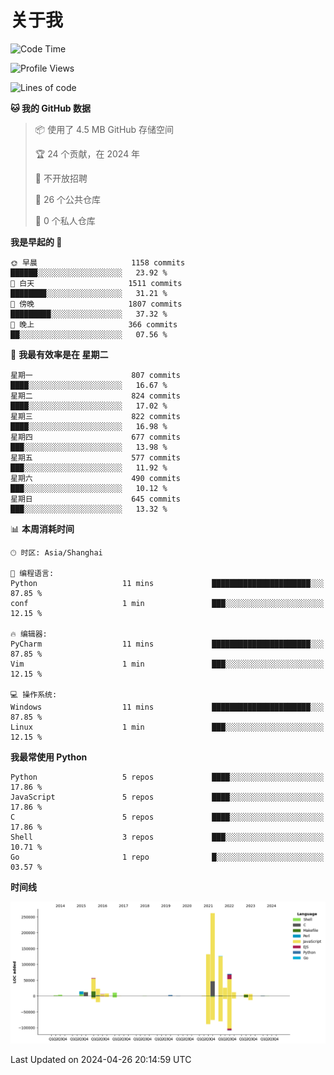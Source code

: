 # 关于我

<!--START_SECTION:waka-->
![Code Time](http://img.shields.io/badge/Code%20Time-854%20hrs%2015%20mins-blue)

![Profile Views](http://img.shields.io/badge/%E4%B8%AA%E4%BA%BA%E8%B5%84%E6%96%99%E8%A7%82%E7%9C%8B%E6%AC%A1%E6%95%B0-0-blue)

![Lines of code](https://img.shields.io/badge/%E4%BB%8E%E3%80%8CHello%20World%E3%80%8D%E8%B5%B7%E6%88%91%E5%B7%B2%E7%BB%8F%E5%86%99%E4%BA%86-779.2%20thousand%20%E8%A1%8C%E4%BB%A3%E7%A0%81-blue)

**🐱 我的 GitHub 数据** 

> 📦  使用了 4.5 MB GitHub 存储空间 
 > 
> 🏆 24 个贡献，在 2024 年
 > 
> 🚫 不开放招聘
 > 
> 📜 26 个公共仓库 
 > 
> 🔑 0 个私人仓库 
 > 
**我是早起的 🐤** 

```text
🌞 早晨                     1158 commits        ██████░░░░░░░░░░░░░░░░░░░   23.92 % 
🌆 白天                     1511 commits        ████████░░░░░░░░░░░░░░░░░   31.21 % 
🌃 傍晚                     1807 commits        █████████░░░░░░░░░░░░░░░░   37.32 % 
🌙 晚上                     366 commits         ██░░░░░░░░░░░░░░░░░░░░░░░   07.56 % 
```
📅 **我最有效率是在 星期二** 

```text
星期一                      807 commits         ████░░░░░░░░░░░░░░░░░░░░░   16.67 % 
星期二                      824 commits         ████░░░░░░░░░░░░░░░░░░░░░   17.02 % 
星期三                      822 commits         ████░░░░░░░░░░░░░░░░░░░░░   16.98 % 
星期四                      677 commits         ███░░░░░░░░░░░░░░░░░░░░░░   13.98 % 
星期五                      577 commits         ███░░░░░░░░░░░░░░░░░░░░░░   11.92 % 
星期六                      490 commits         ███░░░░░░░░░░░░░░░░░░░░░░   10.12 % 
星期日                      645 commits         ███░░░░░░░░░░░░░░░░░░░░░░   13.32 % 
```


📊 **本周消耗时间** 

```text
🕑︎ 时区: Asia/Shanghai

💬 编程语言: 
Python                   11 mins             ██████████████████████░░░   87.85 % 
conf                     1 min               ███░░░░░░░░░░░░░░░░░░░░░░   12.15 % 

🔥 编辑器: 
PyCharm                  11 mins             ██████████████████████░░░   87.85 % 
Vim                      1 min               ███░░░░░░░░░░░░░░░░░░░░░░   12.15 % 

💻 操作系统: 
Windows                  11 mins             ██████████████████████░░░   87.85 % 
Linux                    1 min               ███░░░░░░░░░░░░░░░░░░░░░░   12.15 % 
```

**我最常使用 Python** 

```text
Python                   5 repos             ████░░░░░░░░░░░░░░░░░░░░░   17.86 % 
JavaScript               5 repos             ████░░░░░░░░░░░░░░░░░░░░░   17.86 % 
C                        5 repos             ████░░░░░░░░░░░░░░░░░░░░░   17.86 % 
Shell                    3 repos             ███░░░░░░░░░░░░░░░░░░░░░░   10.71 % 
Go                       1 repo              █░░░░░░░░░░░░░░░░░░░░░░░░   03.57 % 
```



**时间线**

![Lines of Code chart](https://raw.githubusercontent.com/Arondight/Arondight/master/assets/bar_graph.png)


 Last Updated on 2024-04-26 20:14:59 UTC
<!--END_SECTION:waka-->
